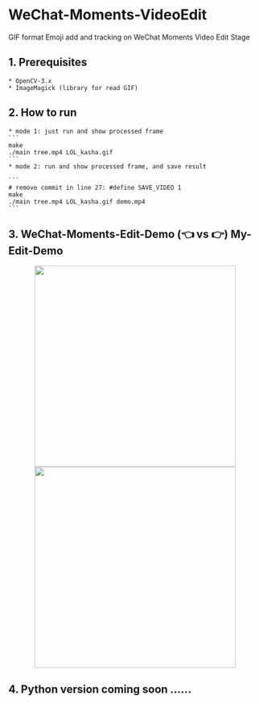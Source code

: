 # WeChat-Moments-VideoEdit
GIF format Emoji add and tracking on WeChat Moments Video Edit Stage

## 1. Prerequisites
    * OpenCV-3.x
    * ImageMagick (library for read GIF)

## 2. How to run
    * mode 1: just run and show processed frame
    ```
    make
    ./main tree.mp4 LOL_kasha.gif 
    ```
    * mode 2: run and show processed frame, and save result
    
    ```
    # remove commit in line 27: #define SAVE_VIDEO 1
    make
    ./main tree.mp4 LOL_kasha.gif demo.mp4
    ```
    
## 3. WeChat-Moments-Edit-Demo (:point_left: vs :point_right:) My-Edit-Demo
<p align="middle">
  <img src="vs_show/wechat_demo.gif" width="400" />
  <img src="vs_show/my_demo.gif" width="400" /> 
</p>

## 4. Python version coming soon ......


